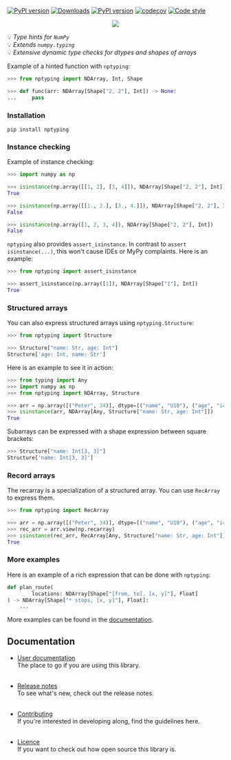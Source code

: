 [![PyPI version](https://img.shields.io/pypi/pyversions/nptyping.svg)](https://img.shields.io/pypi/pyversions/nptyping.svg)
[![Downloads](https://pepy.tech/badge/nptyping/month)](https://pepy.tech/project/nptyping)
[![PyPI version](https://badge.fury.io/py/nptyping.svg)](https://badge.fury.io/py/nptyping)
[![codecov](https://codecov.io/gh/ramonhagenaars/nptyping/branch/master/graph/badge.svg)](https://codecov.io/gh/ramonhagenaars/nptyping)
[![Code style](https://img.shields.io/badge/code%20style-black-black)](https://img.shields.io/badge/code%20style-black-black)


<p align='center'>
  <a href='https://https://pypi.org/project/nptyping/'>
    <img src='https://github.com/ramonhagenaars/nptyping/raw/master/resources/logo.png' />
  </a> 
</p>

💡 *Type hints for `NumPy`* <br/>
💡 *Extends `numpy.typing`* <br/>
💡 *Extensive dynamic type checks for dtypes and shapes of arrays* <br/>

Example of a hinted function with `nptyping`:

```python
>>> from nptyping import NDArray, Int, Shape

>>> def func(arr: NDArray[Shape["2, 2"], Int]) -> None:
...     pass

```

### Installation
```
pip install nptyping
```

### Instance checking

Example of instance checking:
```python
>>> import numpy as np

>>> isinstance(np.array([[1, 2], [3, 4]]), NDArray[Shape["2, 2"], Int])
True

>>> isinstance(np.array([[1., 2.], [3., 4.]]), NDArray[Shape["2, 2"], Int])
False

>>> isinstance(np.array([1, 2, 3, 4]), NDArray[Shape["2, 2"], Int])
False

```

`nptyping` also provides `assert_isinstance`. In contrast to `assert isinstance(...)`, this won't cause IDEs or MyPy
complaints. Here is an example: 
```python
>>> from nptyping import assert_isinstance

>>> assert_isinstance(np.array([1]), NDArray[Shape["1"], Int])
True

```

### Structured arrays

You can also express structured arrays using `nptyping.Structure`:
```python
>>> from nptyping import Structure

>>> Structure["name: Str, age: Int"]
Structure['age: Int, name: Str']

```

Here is an example to see it in action:
```python
>>> from typing import Any
>>> import numpy as np
>>> from nptyping import NDArray, Structure

>>> arr = np.array([("Peter", 34)], dtype=[("name", "U10"), ("age", "i4")])
>>> isinstance(arr, NDArray[Any, Structure["name: Str, age: Int"]])
True

```

Subarrays can be expressed with a shape expression between square brackets:
```python
>>> Structure["name: Int[3, 3]"]
Structure['name: Int[3, 3]']

```

### Record arrays
The recarray is a specialization of a structured array. You can use `RecArray`
to express them.

```python
>>> from nptyping import RecArray

>>> arr = np.array([("Peter", 34)], dtype=[("name", "U10"), ("age", "i4")])
>>> rec_arr = arr.view(np.recarray)
>>> isinstance(rec_arr, RecArray[Any, Structure["name: Str, age: Int"]])
True

```

### More examples

Here is an example of a rich expression that can be done with `nptyping`:
```python
def plan_route(
        locations: NDArray[Shape["[from, to], [x, y]"], Float]
) -> NDArray[Shape["* stops, [x, y]"], Float]:
    ...

```

More examples can be found in the [documentation](https://github.com/ramonhagenaars/nptyping/blob/master/USERDOCS.md#Examples).

## Documentation

* [User documentation](https://github.com/ramonhagenaars/nptyping/blob/master/USERDOCS.md) <br/>
The place to go if you are using this library. <br/><br/>
  
* [Release notes](https://github.com/ramonhagenaars/nptyping/blob/master/HISTORY.md) <br/>
To see what's new, check out the release notes. <br/><br/>

* [Contributing](https://github.com/ramonhagenaars/nptyping/blob/master/CONTRIBUTING.md) <br/>
If you're interested in developing along, find the guidelines here. <br/><br/>

* [Licence](https://github.com/ramonhagenaars/nptyping/blob/master/LICENSE) <br/>
If you want to check out how open source this library is.
